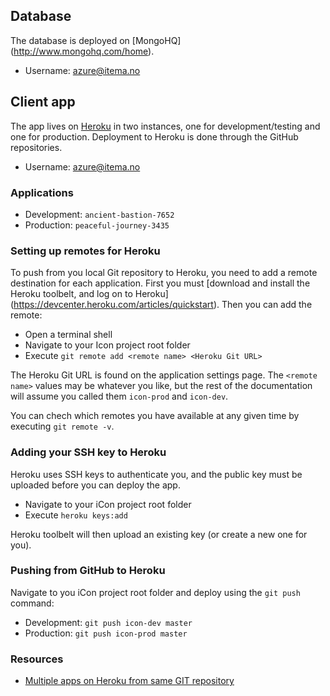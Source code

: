 ## Database

The database is deployed on [MongoHQ] (http://www.mongohq.com/home).
- Username: azure@itema.no

## Client app 

The app lives on [Heroku](https://id.heroku.com/login) in two instances, one for development/testing and one for production. Deployment to Heroku is done through the GitHub repositories. 

- Username: azure@itema.no

### Applications

- Development: `ancient-bastion-7652`
- Production: `peaceful-journey-3435`

### Setting up remotes for Heroku

To push from you local Git repository to Heroku, you need to add a remote destination for each application. First you must [download and install the Heroku toolbelt, and log on to Heroku] (https://devcenter.heroku.com/articles/quickstart). Then you can add the remote:

- Open a terminal shell
- Navigate to your Icon project root folder
- Execute `git remote add <remote name> <Heroku Git URL>`
 
The Heroku Git URL is found on the application settings page. The `<remote name>` values may be whatever you like, but the rest of the documentation will assume you called them `icon-prod` and `icon-dev`.

You can chech which remotes you have available at any given time by executing `git remote -v`.

### Adding your SSH key to Heroku

Heroku uses SSH keys to authenticate you, and the public key must be uploaded before you can deploy the app. 

- Navigate to your iCon project root folder
- Execute `heroku keys:add`

Heroku toolbelt will then upload an existing key (or create a new one for you). 

### Pushing from GitHub to Heroku

Navigate to you iCon project root folder and deploy using the `git push` command:

- Development: `git push icon-dev master`
- Production: `git push icon-prod master`

### Resources

- [Multiple apps on Heroku from same GIT repository](http://tanyanam.com/technology/multiple-apps-on-heroku-from-the-same-git-repository)